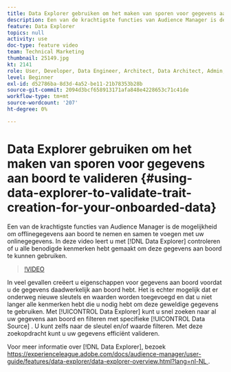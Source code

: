```yaml
---
title: Data Explorer gebruiken om het maken van sporen voor gegevens aan boord te valideren
description: Een van de krachtigste functies van Audience Manager is de mogelijkheid om offlinegegevens aan boord te nemen en samen te voegen met uw onlinegegevens. In deze video leert u hoe u met Data Explorer kunt controleren of u alle benodigde kenmerken hebt gemaakt om deze gegevens aan boord te kunnen gebruiken.
feature: Data Explorer
topics: null
activity: use
doc-type: feature video
team: Technical Marketing
thumbnail: 25149.jpg
kt: 2141
role: User, Developer, Data Engineer, Architect, Data Architect, Admin, Leader
level: Beginner
exl-id: d52786ba-8d3d-4a52-be11-21b78353b28b
source-git-commit: 2094d3bcf658913171afa848e4228653c71c41de
workflow-type: tm+mt
source-wordcount: '207'
ht-degree: 0%

---
```


# Data Explorer gebruiken om het maken van sporen voor gegevens aan boord te valideren {#using-data-explorer-to-validate-trait-creation-for-your-onboarded-data}

Een van de krachtigste functies van Audience Manager is de mogelijkheid om offlinegegevens aan boord te nemen en samen te voegen met uw onlinegegevens. In deze video leert u met [!DNL Data Explorer] controleren of u alle benodigde kenmerken hebt gemaakt om deze gegevens aan boord te kunnen gebruiken.

>[!VIDEO](https://video.tv.adobe.com/v/25149/?quality=12)

In veel gevallen creëert u eigenschappen voor gegevens aan boord voordat u de gegevens daadwerkelijk aan boord hebt. Het is echter mogelijk dat er onderweg nieuwe sleutels en waarden worden toegevoegd en dat u niet langer alle kenmerken hebt die u nodig hebt om deze geweldige gegevens te gebruiken. Met [!UICONTROL Data Explorer] kunt u snel zoeken naar al uw gegevens aan boord en filteren met specifieke [!UICONTROL Data Source] . U kunt zelfs naar de sleutel en/of waarde filteren. Met deze zoekopdracht kunt u uw gegevens efficiënt valideren.

Voor meer informatie over [!DNL Data Explorer], bezoek [ https://experienceleague.adobe.com/docs/audience-manager/user-guide/features/data-explorer/data-explorer-overview.html?lang=nl-NL ](https://experiencecloud.adobe.com/resources/help/en_US/aam/data-explorer.html).
